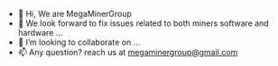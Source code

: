 - 👋 Hi, We are MegaMinerGroup
- 👀 We look forward to fix issues related to both miners software and hardware ...
- 💞️ I’m looking to collaborate on ...
- 📫 Any question? reach us at megaminergroup@gmail.com

<!---
MegaMinerGroup/MegaMinerGroup is a ✨ special ✨ repository because its `README.md` (this file) appears on your GitHub profile.
You can click the Preview link to take a look at your changes.
--->
